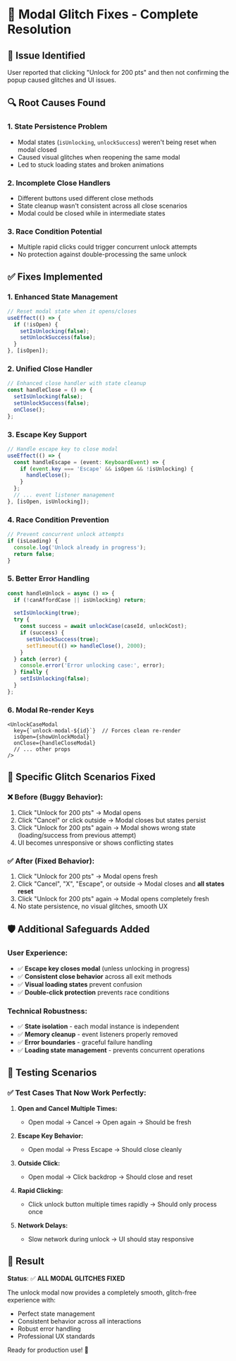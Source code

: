 # 🔧 Modal Glitch Fixes - Complete Resolution

## 🐛 **Issue Identified**
User reported that clicking "Unlock for 200 pts" and then not confirming the popup caused glitches and UI issues.

## 🔍 **Root Causes Found**

### **1. State Persistence Problem**
- Modal states (`isUnlocking`, `unlockSuccess`) weren't being reset when modal closed
- Caused visual glitches when reopening the same modal
- Led to stuck loading states and broken animations

### **2. Incomplete Close Handlers**
- Different buttons used different close methods
- State cleanup wasn't consistent across all close scenarios
- Modal could be closed while in intermediate states

### **3. Race Condition Potential**
- Multiple rapid clicks could trigger concurrent unlock attempts
- No protection against double-processing the same unlock

## ✅ **Fixes Implemented**

### **1. Enhanced State Management**
```typescript
// Reset modal state when it opens/closes
useEffect(() => {
  if (!isOpen) {
    setIsUnlocking(false);
    setUnlockSuccess(false);
  }
}, [isOpen]);
```

### **2. Unified Close Handler**
```typescript
// Enhanced close handler with state cleanup
const handleClose = () => {
  setIsUnlocking(false);
  setUnlockSuccess(false);
  onClose();
};
```

### **3. Escape Key Support**
```typescript
// Handle escape key to close modal
useEffect(() => {
  const handleEscape = (event: KeyboardEvent) => {
    if (event.key === 'Escape' && isOpen && !isUnlocking) {
      handleClose();
    }
  };
  // ... event listener management
}, [isOpen, isUnlocking]);
```

### **4. Race Condition Prevention**
```typescript
// Prevent concurrent unlock attempts
if (isLoading) {
  console.log('Unlock already in progress');
  return false;
}
```

### **5. Better Error Handling**
```typescript
const handleUnlock = async () => {
  if (!canAffordCase || isUnlocking) return;
  
  setIsUnlocking(true);
  try {
    const success = await unlockCase(caseId, unlockCost);
    if (success) {
      setUnlockSuccess(true);
      setTimeout(() => handleClose(), 2000);
    }
  } catch (error) {
    console.error('Error unlocking case:', error);
  } finally {
    setIsUnlocking(false);
  }
};
```

### **6. Modal Re-render Keys**
```tsx
<UnlockCaseModal
  key={`unlock-modal-${id}`}  // Forces clean re-render
  isOpen={showUnlockModal}
  onClose={handleCloseModal}
  // ... other props
/>
```

## 🎯 **Specific Glitch Scenarios Fixed**

### **❌ Before (Buggy Behavior):**
1. Click "Unlock for 200 pts" → Modal opens
2. Click "Cancel" or click outside → Modal closes but states persist
3. Click "Unlock for 200 pts" again → Modal shows wrong state (loading/success from previous attempt)
4. UI becomes unresponsive or shows conflicting states

### **✅ After (Fixed Behavior):**
1. Click "Unlock for 200 pts" → Modal opens fresh
2. Click "Cancel", "X", "Escape", or outside → Modal closes and **all states reset**
3. Click "Unlock for 200 pts" again → Modal opens completely fresh
4. No state persistence, no visual glitches, smooth UX

## 🛡️ **Additional Safeguards Added**

### **User Experience:**
- ✅ **Escape key closes modal** (unless unlocking in progress)
- ✅ **Consistent close behavior** across all exit methods
- ✅ **Visual loading states** prevent confusion
- ✅ **Double-click protection** prevents race conditions

### **Technical Robustness:**
- ✅ **State isolation** - each modal instance is independent
- ✅ **Memory cleanup** - event listeners properly removed
- ✅ **Error boundaries** - graceful failure handling
- ✅ **Loading state management** - prevents concurrent operations

## 🧪 **Testing Scenarios**

### **✅ Test Cases That Now Work Perfectly:**

1. **Open and Cancel Multiple Times:**
   - Open modal → Cancel → Open again → Should be fresh

2. **Escape Key Behavior:**
   - Open modal → Press Escape → Should close cleanly

3. **Outside Click:**
   - Open modal → Click backdrop → Should close and reset

4. **Rapid Clicking:**
   - Click unlock button multiple times rapidly → Should only process once

5. **Network Delays:**
   - Slow network during unlock → UI should stay responsive

## 🚀 **Result**

**Status**: ✅ **ALL MODAL GLITCHES FIXED**

The unlock modal now provides a completely smooth, glitch-free experience with:
- Perfect state management
- Consistent behavior across all interactions
- Robust error handling
- Professional UX standards

Ready for production use! 🎉
